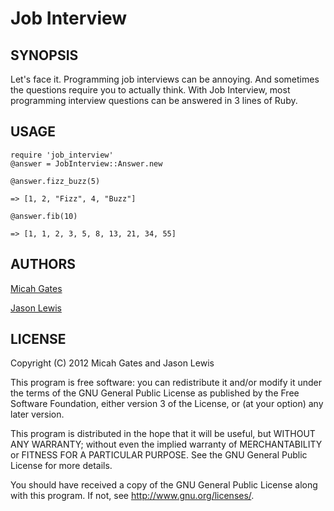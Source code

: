 # Job Interview

## SYNOPSIS

Let's face it. Programming job interviews can be annoying. And sometimes the questions require you to actually think. With Job Interview, most programming interview questions can be answered in 3 lines of Ruby.

## USAGE

    require 'job_interview'
    @answer = JobInterview::Answer.new
    
    @answer.fizz_buzz(5)
    
    => [1, 2, "Fizz", 4, "Buzz"]
    
    @answer.fib(10)
    
    => [1, 1, 2, 3, 5, 8, 13, 21, 34, 55]
    
## AUTHORS

[Micah Gates](https://github.com/mgates)

[Jason Lewis](https://github.com/canweriotnow)

## LICENSE


Copyright (C) 2012 Micah Gates and Jason Lewis

This program is free software: you can redistribute it and/or modify
it under the terms of the GNU General Public License as published by
the Free Software Foundation, either version 3 of the License, or
(at your option) any later version.

This program is distributed in the hope that it will be useful,
but WITHOUT ANY WARRANTY; without even the implied warranty of
MERCHANTABILITY or FITNESS FOR A PARTICULAR PURPOSE.  See the
GNU General Public License for more details.

You should have received a copy of the GNU General Public License
along with this program.  If not, see <http://www.gnu.org/licenses/>.